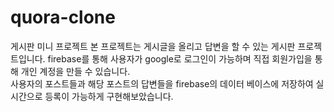 # quora-clone
게시판 미니 프로젝트
본 프로젝트는 게시글을 올리고 답변을 할 수 있는 게시판 프로젝트입니다. firebase를 통해 사용자가 google로 로그인이 가능하며 직접 회원가입을 통해 개인 계정을 만들 수 있습니다.  
사용자의 포스트들과 해당 포스트의 답변들을 firebase의 데이터 베이스에 저장하여 실시간으로 등록이 가능하게 구현해보았습니다. 
